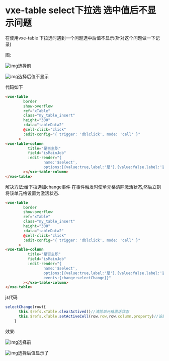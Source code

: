 # vxe-table select下拉选 选中值后不显示问题

在使用vxe-table 下拉选时遇到一个问题选中后值不显示(针对这个问题做一下记录)

图:

![img](https://pic3.zhimg.com/80/v2-cdf5177956f065b28bc3903aefb5f04e_720w.jpg)选择前

![img](https://pic1.zhimg.com/80/v2-26566b5cf4ef2f5c7d35ace8af4d4308_720w.jpg)选择后值不显示

代码如下

```html
<vxe-table
        border
        show-overflow
        ref="xTable"
        class="my_table_insert"
        height="300"
        :data="tableData2"
        @cell-click="click"
        :edit-config="{ trigger: 'dblclick', mode: 'cell' }"
      >
<vxe-table-column
          title="是否主职"
          field="isMainJob"
          :edit-render="{
                 name:'$select',
                 options:[{value:true,label:'是'},{value:false,label:'否'}]}"
        ></vxe-table-column>
</vxe-table>
```

解决方法:给下拉选加change事件 在事件触发时使单元格清除激活状态,然后立刻将该单元格设置为激活状态.

```html
<vxe-table
        border
        show-overflow
        ref="xTable"
        class="my_table_insert"
        height="300"
        :data="tableData2"
        @cell-click="click"
        :edit-config="{ trigger: 'dblclick', mode: 'cell' }"
      >
<vxe-table-column
          title="是否主职"
          field="isMainJob"
          :edit-render="{
                 name:'$select',
                 options:[{value:true,label:'是'},{value:false,label:'否'}],
                 events:{change:selectChange}}"
        ></vxe-table-column>
</vxe-table>
```

js代码

```js
selectChange(row){
      this.$refs.xTable.clearActived()//清除单元格激活状态
      this.$refs.xTable.setActiveCell(row.row,row.column.property)//设置单元格为激活状态
    }
```

效果:

![img](https://pic2.zhimg.com/80/v2-5fc552447ee2e69bc0cc5b19bfc1ec59_720w.jpg)选择前

![img](https://pic4.zhimg.com/80/v2-ec0ffea19482be719ecf4da6b51e5bc3_720w.jpg)选择后值显示了